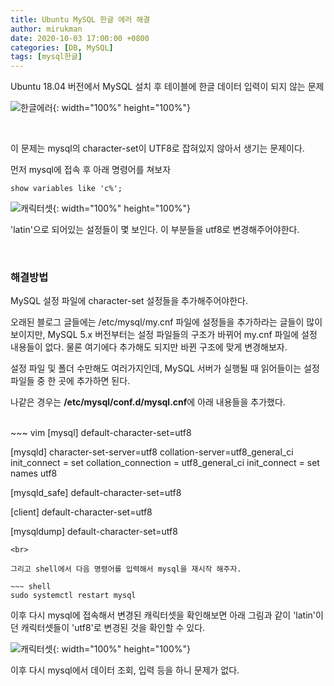 ```yaml
---
title: Ubuntu MySQL 한글 에러 해결
author: mirukman
date: 2020-10-03 17:00:00 +0800
categories: [DB, MySQL]
tags: [mysql한글]
---
```


Ubuntu 18.04 버전에서 MySQL 설치 후 테이블에 한글 데이터 입력이 되지 않는 문제

![한글에러](https://mirukman.github.io/images/db/mysql/mysql-hangul-error/insert-error.png){: width="100%" height="100%"}


<br>

이 문제는 mysql의 character-set이 UTF8로 잡혀있지 않아서 생기는 문제이다.


먼저 mysql에 접속 후 아래 명령어를 쳐보자

~~~ shell
show variables like 'c%';
~~~

![캐릭터셋](https://mirukman.github.io/images/db/mysql/mysql-hangul-error/mysql-character-variables.png){: width="100%" height="100%"}

'latin'으로 되어있는 설정들이 몇 보인다. 이 부분들을 utf8로 변경해주어야한다.

<br>

### 해결방법 ###

MySQL 설정 파일에 character-set 설정들을 추가해주어야한다.

오래된 블로그 글들에는 /etc/mysql/my.cnf 파일에 설정들을 추가하라는 글들이 많이 보이지만, MySQL 5.x 버전부터는 설정 파일들의 구조가 바뀌어 my.cnf 파일에 설정 내용들이 없다. 물론 여기에다 추가해도 되지만 바뀐 구조에 맞게 변경해보자.

설정 파일 및 폴더 수만해도 여러가지인데, MySQL 서버가 실행될 때 읽어들이는 설정파일들 중 한 곳에 추가하면 된다.

나같은 경우는 **/etc/mysql/conf.d/mysql.cnf**에 아래 내용들을 추가했다.

<br>
~~~ vim
[mysql]
default-character-set=utf8

[mysqld]
character-set-server=utf8
collation-server=utf8_general_ci
init_connect = set collation_connection = utf8_general_ci
init_connect = set names utf8

[mysqld_safe]
default-character-set=utf8

[client]
default-character-set=utf8

[mysqldump]
default-character-set=utf8
~~~
<br>

그리고 shell에서 다음 명령어를 입력해서 mysql을 재시작 해주자.

~~~ shell
sudo systemctl restart mysql
~~~

이후 다시 mysql에 접속해서 변경된 캐릭터셋을 확인해보면 아래 그림과 같이 'latin'이던 캐릭터셋들이 'utf8'로 변경된 것을 확인할 수 있다.

![캐릭터셋](https://mirukman.github.io/images/db/mysql/mysql-hangul-error/changed-character-set.png){: width="100%" height="100%"}


이후 다시 mysql에서 데이터 조회, 입력 등을 하니 문제가 없다.
